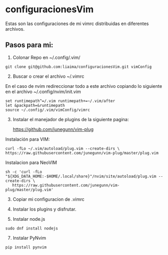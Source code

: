 # configuracionesVim
Estas son las configuraciones de mi vimrc distribuidas en diferentes archivos.

## Pasos para mi:

1. Colonar Repo en ~/.config/.vim/
```
git clone git@github.com:liaima/configuracionesVim.git vimConfig
```
2. Buscar o crear el archivo ~/.vimrc
 
  En el caso de nvim redireccionar todo a este archivo copiando lo siguiente en el archivo ~/.config/nvim/init.vim
    
    set runtimepath^=/.vim runtimepath+=~/.vim/after
    let &packpath=&runtimepath
    source ~/.config/.vim/vimConfig/vimrc

3. Instalar el manejador de plugins de la siguiente pagina:

    https://github.com/junegunn/vim-plug

  Instalación para VIM:

    curl -fLo ~/.vim/autoload/plug.vim --create-dirs \
    https://raw.githubusercontent.com/junegunn/vim-plug/master/plug.vim

  Instalacion para NeoVIM

    sh -c 'curl -fLo "${XDG_DATA_HOME:-$HOME/.local/share}"/nvim/site/autoload/plug.vim --create-dirs \
       https://raw.githubusercontent.com/junegunn/vim-plug/master/plug.vim'

3. Copiar mi configuracion de .vimrc

5. Instalar los plugins y disfrutar.

6. Instalar node.js
```
sudo dnf install nodejs
```

7. Instalar PyNvim
```
pip install pynvim
```
